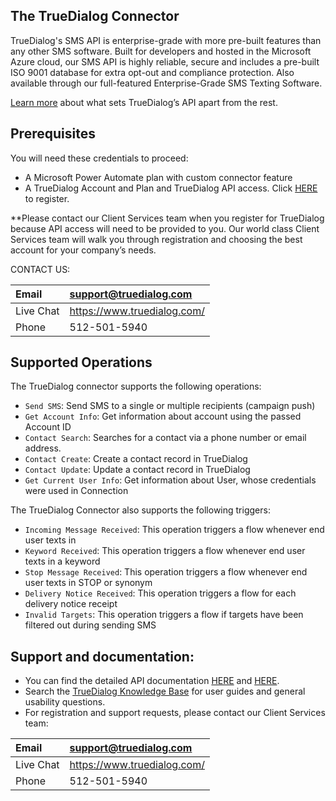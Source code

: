 
## The TrueDialog Connector 

TrueDialog's SMS API is enterprise-grade with more pre-built features than any other SMS software. Built for developers and hosted in the Microsoft Azure cloud, our SMS API is highly reliable, secure and includes a pre-built ISO 9001 database for extra opt-out and compliance protection. Also available through our full-featured Enterprise-Grade SMS Texting Software.

[Learn more](https://www.truedialog.com/sms-api-texting-api/) about what sets TrueDialog’s API apart from the rest.

## Prerequisites

You will need these credentials to proceed:

- A Microsoft Power Automate plan with custom connector feature
- A TrueDialog Account and Plan and TrueDialog API access. Click [HERE](https://www.truedialog.com/register-free-15-day-trial/) to register.

\*\*Please contact our Client Services team when you register for TrueDialog because API access will need to be provided to you.  Our world class Client Services team will walk you through registration and choosing the best account for your company’s needs.

CONTACT US:

|Email|<support@truedialog.com>|
| :- | :- |
|Live Chat|<https://www.truedialog.com/>|
|Phone|512-501-5940|
## Supported Operations

The TrueDialog connector supports the following operations:

- `Send SMS`: Send SMS to a single or multiple recipients (campaign push)
- `Get Account Info`: Get information about account using the passed Account ID
- `Contact Search`: Searches for a contact via a phone number or email address.
- `Contact Create`: Create a contact record in TrueDialog
- `Contact Update`: Update a contact record in TrueDialog
- `Get Current User Info`: Get information about User, whose credentials were used in Connection


The TrueDialog Connector also supports the following triggers:

- `Incoming Message Received`: This operation triggers a flow whenever end user texts in
- `Keyword Received`: This operation triggers a flow whenever end user texts in a keyword
- `Stop Message Received`: This operation triggers a flow whenever end user texts in STOP or synonym
- `Delivery Notice Received`: This operation triggers a flow for each delivery notice receipt
- `Invalid Targets`: This operation triggers a flow if targets have been filtered out during sending SMS

## Support and documentation:

- You can find the detailed API documentation [HERE](https://www.truedialog.com/sms-api-texting-api/) and [HERE](https://api.truedialog.com/docs/v2.1/).
- Search the [TrueDialog Knowledge Base](https://tdvs.zendesk.com/hc/en-us) for user guides and general usability questions.
- For registration and support requests, please contact our Client Services team:

|Email|<support@truedialog.com>|
| :- | :- |
|Live Chat|<https://www.truedialog.com/>|
|Phone|512-501-5940|

